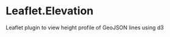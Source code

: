Leaflet.Elevation
=================

Leaflet plugin to view height profile of GeoJSON lines using d3
